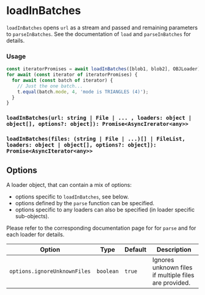 # loadInBatches

`loadInBatches` opens `url` as a stream and passed and remaining parameters to `parseInBatches`. See the documentation of `load` and `parseInBatches` for details.

### Usage

```js
const iteratorPromises = await loadInBatches([blob1, blob2], OBJLoader);
for await (const iterator of iteratorPromises) {
  for await (const batch of iterator) {
    // Just the one batch...
    t.equal(batch.mode, 4, 'mode is TRIANGLES (4)');
  }
}
```

### `loadInBatches(url: string | File | ... , loaders: object | object[], options?: object]): Promise<AsyncIrerator<any>>`

### `loadInBatches(files: (string | File | ...)[] | FileList, loaders: object | object[], options?: object]): Promise<AsyncIterator<any>>`

## Options

A loader object, that can contain a mix of options:

- options specific to `loadInBatches`, see below.
- options defined by the `parse` function can be specified.
- options specific to any loaders can also be specified (in loader specific sub-objects).

Please refer to the corresponding documentation page for for `parse` and for each loader for details.

| Option                       | Type      | Default | Description                                           |
| ---------------------------- | --------- | ------- | ----------------------------------------------------- |
| `options.ignoreUnknownFiles` | `boolean` | `true`  | Ignores unknown files if multiple files are provided. |
